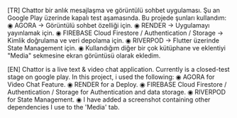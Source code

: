 [TR]
Chattor bir anlık mesajlaşma ve görüntülü sohbet uygulaması.
Şu an Google Play üzerinde kapalı test aşamasında.
Bu projede şunları kullandım:
◉ AGORA -> Görüntülü sohbet özelliği için.
◉ RENDER -> Uygulamayı yayınlamak için.
◉ FIREBASE Cloud Firestore / Authentication / Storage -> Kimlik doğrulama ve veri depolama için.
◉ RIVERPOD -> Flutter üzerinde State Management için.
◉ Kullandığım diğer bir çok kütüphane ve eklentiyi "Media" sekmesine ekran görüntüsü olarak ekledim.

[EN]
Chattor is a live text & video chat application.
Currently is a closed-test stage on google play.
In this project, i used the following:
◉ AGORA for Video Chat Feature.
◉ RENDER for a Deploy.
◉ FIREBASE Cloud Firestore / Authentication / Storage for Authentication and data storage.
◉ RIVERPOD for State Management.
◉ I have added a screenshot containing other dependencies I use to the 'Media' tab.
